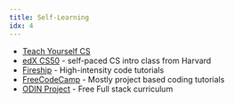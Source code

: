 ```yaml
---
title: Self-Learning
idx: 4
---
```


- [Teach Yourself CS](https://teachyourselfcs.com/)
- [edX CS50](https://www.edx.org/course/introduction-computer-science-harvardx-cs50x) - self-paced CS intro class from Harvard
- [Fireship](https://www.youtube.com/@Fireship) - High-intensity code tutorials
- [FreeCodeCamp](https://www.youtube.com/@freecodecamp/featured) - Mostly project based coding tutorials
- [ODIN Project](https://www.theodinproject.com/) - Free Full stack curriculum
